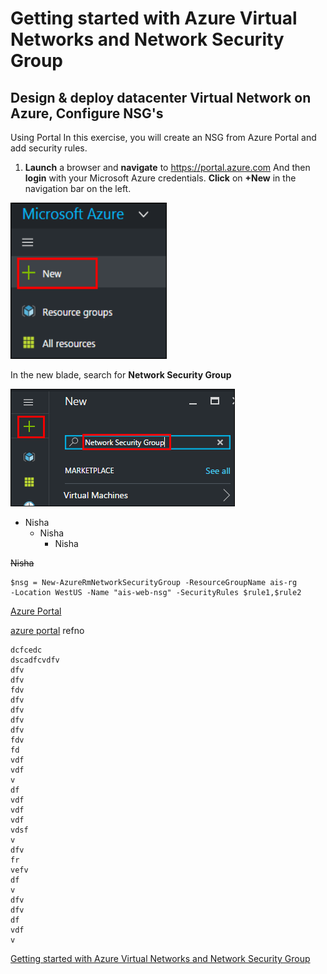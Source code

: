 # Getting started with Azure Virtual Networks and Network Security Group
## Design & deploy datacenter Virtual Network on Azure, Configure NSG's
Using Portal
In this exercise, you will create an NSG from Azure Portal and add security rules.
1. **Launch** a browser and **navigate** to <a href="https://portal.azure.com" Target="Blank">https://portal.azure.com</a> And then **login** with your Microsoft Azure credentials.
**Click** on **+New** in the navigation bar on the left.
<img src="/Images/1.png" width="250" height="250"/> 

In the new blade, search for **Network Security Group**

<img src="/Images/2..png"/>

* Nisha
  * Nisha
    * Nisha
    
~~Nisha~~

````
$nsg = New-AzureRmNetworkSecurityGroup -ResourceGroupName ais-rg 
-Location WestUS -Name "ais-web-nsg" -SecurityRules $rule1,$rule2
````
<a href="https://portal.azure.com">Azure Portal</a>

[azure portal](http://portal.azure.com/)
    refno
    
    dcfcedc
    dscadfcvdfv
    dfv
    dfv
    fdv
    dfv
    dfv
    dfv 
    dfv
    fdv
    fd
    vdf
    vdf
    v
    df
    vdf
    vdf
    vdf
    vdsf
    v
    dfv
    fr
    vefv
    df
    v
    dfv
    dfv
    df
    vdf
    v
    
[Getting started with Azure Virtual Networks and Network Security Group](getting-started-with-azure-virtual-networks-and-network-security-group)
 




